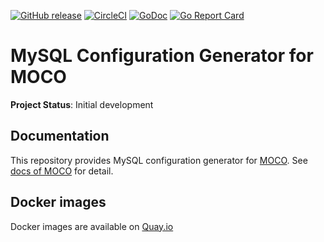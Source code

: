 [![GitHub release](https://img.shields.io/github/release/cybozu-go/moco-conf-gen.svg?maxAge=60)][releases]
[![CircleCI](https://circleci.com/gh/cybozu-go/moco-conf-gen.svg?style=svg)](https://circleci.com/gh/cybozu-go/moco-conf-gen)
[![GoDoc](https://godoc.org/github.com/cybozu-go/moco-conf-gen?status.svg)][godoc]
[![Go Report Card](https://goreportcard.com/badge/github.com/cybozu-go/moco-conf-gen)](https://goreportcard.com/report/github.com/cybozu-go/moco-conf-gen)

MySQL Configuration Generator for MOCO
=====================================

**Project Status**: Initial development

Documentation
-------------

This repository provides MySQL configuration generator for [MOCO].
See [docs of MOCO](https://github.com/cybozu-go/moco/docs) for detail.

Docker images
-------------

Docker images are available on [Quay.io](https://quay.io/repository/cybozu/moco-conf-gen)

[releases]: https://github.com/cybozu-go/moco-conf-gen/releases
[godoc]: https://godoc.org/github.com/cybozu-go/moco-conf-gen
[MOCO]: https://github.com/cybozu-go/moco
